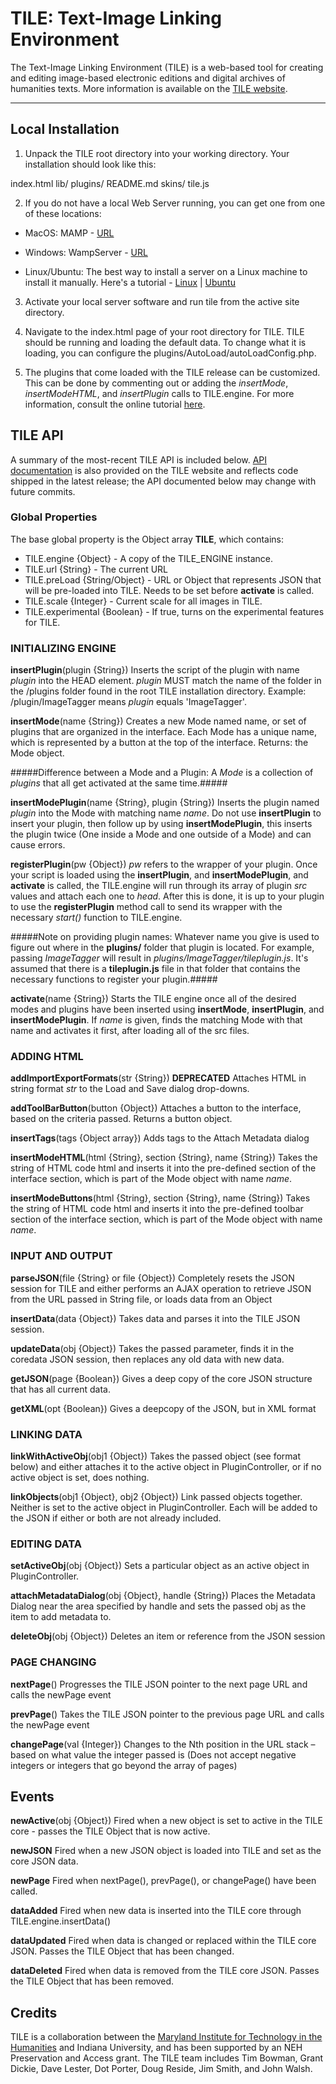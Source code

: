 TILE: Text-Image Linking Environment
====================================

The Text-Image Linking Environment (TILE) is a web-based tool for creating and editing image-based electronic editions and digital archives of humanities texts. More information is available on the [TILE website](http://mith.umd.edu/tile).

--------------

Local Installation
----
1. Unpack the TILE root directory into your working directory. Your installation should look like this:

index.html
lib/
plugins/
README.md
skins/
tile.js

2. If you do not have a local Web Server running, you can get one from one of these locations:

* MacOS: MAMP - [URL](http://www.mamp.info/en/index.html)

* Windows: WampServer - [URL](http://www.wampserver.com/en/)

* Linux/Ubuntu: The best way to install a server on a Linux machine to install it manually. Here's a tutorial - [Linux](http://wiki.debian.org/LaMp) | [Ubuntu](https://help.ubuntu.com/community/ApacheMySQLPHP) 

3. Activate your local server software and run tile from the active site directory. 

4. Navigate to the index.html page of your root directory for TILE. TILE should be running and loading the default data. To change what it is loading, you can configure the plugins/AutoLoad/autoLoadConfig.php. 

5. The plugins that come loaded with the TILE release can be customized. This can be done by commenting out or adding the *insertMode*, *insertModeHTML*, and *insertPlugin* calls to TILE.engine. For more information, consult the online tutorial [here](http://mith.umd.edu/tile/documentation/user/local-installation/).

TILE API
----
A summary of the most-recent TILE API is included below. [API documentation](http://mith.umd.edu/tile/documentation/tile-api/) is also provided on the TILE website and reflects code shipped in the latest release; the API documented below may change with future commits.

### Global Properties

The base global property is the Object array **TILE**, which contains:
* TILE.engine {Object} - A copy of the TILE_ENGINE instance.
* TILE.url {String} - The current URL 
* TILE.preLoad {String/Object} - URL or Object that represents JSON that will be pre-loaded into TILE. Needs to be set before **activate** is called.
* TILE.scale {Integer} - Current scale for all images in TILE. 
* TILE.experimental {Boolean} - If true, turns on the experimental features for TILE. 


### INITIALIZING ENGINE

**insertPlugin**(plugin {String})
Inserts the script of the plugin with name *plugin* into the HEAD element. *plugin* MUST match the name of the folder in the /plugins folder found in the root TILE installation directory. Example: /plugin/ImageTagger means *plugin* equals 'ImageTagger'.

**insertMode**(name {String})
Creates a new Mode named name, or set of plugins that are organized in the interface. Each Mode has a unique name, which is represented by a button at the top of the interface. Returns: the Mode object.

#####Difference between a Mode and a Plugin: A *Mode* is a collection of *plugins* that all get activated at the same time.#####

**insertModePlugin**(name {String}, plugin {String})
Inserts the plugin named *plugin* into the Mode with matching name *name*. Do not use **insertPlugin** to insert your plugin, then follow up by using **insertModePlugin**, this inserts the plugin twice (One inside a Mode and one outside of a Mode) and can cause errors. 

**registerPlugin**(pw {Object})
*pw* refers to the wrapper of your plugin. Once your script is loaded using the **insertPlugin**, and **insertModePlugin**, and **activate** is called, the TILE.engine will run through its array of plugin *src* values and attach each one to *head*. After this is done, it is up to your plugin to use the **registerPlugin** method call to send its wrapper with the necessary *start()* function to TILE.engine. 

#####Note on providing plugin names: Whatever name you give is used to figure out where in the **plugins/** folder that plugin is located. For example, passing *ImageTagger* will result in *plugins/ImageTagger/tileplugin.js*. It's assumed that there is a **tileplugin.js** file in that folder that contains the necessary functions to register your plugin.#####

**activate**(name {String})
Starts the TILE engine once all of the desired modes and plugins have been inserted using **insertMode**, **insertPlugin**, and **insertModePlugin**. If *name* is given, finds the matching Mode with that name and activates it first, after loading all of the src files.

### ADDING HTML

**addImportExportFormats**(str {String}) **DEPRECATED**
Attaches HTML in string format *str* to the Load and Save dialog drop-downs.

**addToolBarButton**(button {Object})
Attaches a button to the interface, based on the criteria passed. Returns a button object.

**insertTags**(tags {Object array})
Adds tags to the Attach Metadata dialog

**insertModeHTML**(html {String}, section {String}, name {String})
Takes the string of HTML code html and inserts it into the pre-defined section of the interface section, which is part of the Mode object with name *name*.

**insertModeButtons**(html {String}, section {String}, name {String})
Takes the string of HTML code html and inserts it into the pre-defined toolbar section of the interface section, which is part of the Mode object with name *name*.

### INPUT AND OUTPUT

**parseJSON**(file {String} or file {Object})
Completely resets the JSON session for TILE and either performs an AJAX operation to retrieve JSON from the URL passed in String file, or loads data from an Object

**insertData**(data {Object})
Takes data and parses it into the TILE JSON session.

**updateData**(obj {Object})
Takes the passed parameter, finds it in the coredata JSON session, then replaces any old data with new data.

**getJSON**(page {Boolean})
Gives a deep copy of the core JSON structure that has all current data.

**getXML**(opt {Boolean})
Gives a deepcopy of the JSON, but in XML format

### LINKING DATA

**linkWithActiveObj**(obj1 {Object})
Takes the passed object (see format below) and either attaches it to the active object in PluginController, or if no active object is set, does nothing.

**linkObjects**(obj1 {Object}, obj2 {Object})
Link passed objects together. Neither is set to the active object in PluginController. Each will be added to the JSON if either or both are not already included.

### EDITING DATA

**setActiveObj**(obj {Object})
Sets a particular object as an active object in PluginController.

**attachMetadataDialog**(obj {Object}, handle {String})
Places the Metadata Dialog near the area specified by handle and sets the passed obj as the item to add metadata to.

**deleteObj**(obj {Object})
Deletes an item or reference from the JSON session

### PAGE CHANGING

**nextPage**()
Progresses the TILE JSON pointer to the next page URL and calls the newPage event

**prevPage**()
Takes the TILE JSON pointer to the previous page URL and calls the newPage event

**changePage**(val {Integer})
Changes to the Nth position in the URL stack – based on what value the integer passed is (Does not accept negative integers or integers that go beyond the array of pages)

Events
------

**newActive**(obj {Object})
Fired when a new object is set to active in the TILE core - passes the TILE Object that is now active.

**newJSON**
Fired when a new JSON object is loaded into TILE and set as the core JSON data.

**newPage**
Fired when nextPage(), prevPage(), or changePage() have been called.

**dataAdded**
Fired when new data is inserted into the TILE core through TILE.engine.insertData()

**dataUpdated**
Fired when data is changed or replaced within the TILE core JSON. Passes the TILE Object that has been changed.

**dataDeleted**
Fired when data is removed from the TILE core JSON. Passes the TILE Object that has been removed.

Credits
----
TILE is a collaboration between the [Maryland Institute for Technology in the Humanities](http://mith.umd.edu/) and Indiana University, and has been supported by an NEH Preservation and Access grant. The TILE team includes Tim Bowman, Grant Dickie, Dave Lester, Dot Porter, Doug Reside, Jim Smith, and John Walsh.
